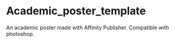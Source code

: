 # Academic_poster_template
An academic poster made with Affinity Publisher. Compatible with photoshop.
